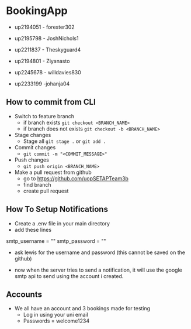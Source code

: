# BookingApp

 - up2194051 - forester302

 - up2195798 - JoshNichols1

 - up2211837 - Theskyguard4

 - up2194801 - Ziyanasto

 - up2245678 - willdavies830

 - up2233199 -johanja04

## How to commit from CLI
- Switch to feature branch
  - if branch exists `git checkout <BRANCH_NAME>`
  - if branch does not exists `git checkout -b <BRANCH_NAME>`
- Stage changes
  - Stage all `git stage .` or `git add .`
- Commit changes
  - `git commit -m "<COMMIT_MESSAGE>"`
- Push changes
  - `git push origin <BRANCH_NAME>`
- Make a pull request from github
  - go to https://github.com/uopSETAPTeam3b
  - find branch
  - create pull request 


## How To Setup Notifications
- Create a .env file in your main directory
- add these lines

smtp_username = ""
smtp_password = ""

- ask lewis for the username and password (this cannot be saved on the github)

- now when the server tries to send a notification, it will use the google smtp api to send using the account i created.

## Accounts
- We all have an account and 3 bookings made for testing
  - Log in using your uni email
  - Passwords = welcome1234



